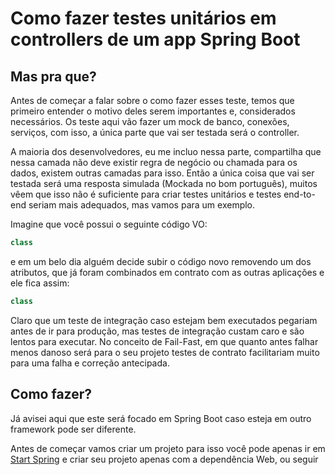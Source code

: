 # Como fazer testes unitários em controllers de um app Spring Boot

## Mas pra que?
Antes de começar a falar sobre o como fazer esses teste, temos que primeiro entender o motivo deles serem importantes e, considerados necessários. Os teste aqui vão fazer um mock de banco, conexões, serviços, com isso, a única parte que vai ser testada será o controller.

A maioria dos desenvolvedores, eu me incluo nessa parte, compartilha que nessa camada não deve existir regra de negócio ou chamada para os dados, existem outras camadas para isso. Então a única coisa que vai ser testada será uma resposta simulada (Mockada no bom português), muitos vêem que isso não é suficiente para criar testes unitários e testes end-to-end seriam mais adequados, mas vamos para um exemplo.

Imagine que você possui o seguinte código VO:

```Java
class 
```

e em um belo dia alguém decide subir o código novo removendo um dos atributos, que já foram combinados em contrato com as outras aplicações e ele fica assim:

```java
class
```

Claro que um teste de integração caso estejam bem executados pegariam antes de ir para produção, mas testes de integração custam caro e são lentos para executar. No conceito de Fail-Fast, em que quanto antes falhar menos danoso será para o seu projeto testes de contrato facilitariam muito para uma falha e correção antecipada.

## Como fazer?
Já avisei aqui que este será focado em Spring Boot caso esteja em outro framework pode ser diferente.

Antes de começar vamos criar um projeto para isso você pode apenas ir em [Start Spring](https://start.spring.io/) e criar seu projeto apenas com a dependência Web, ou seguir